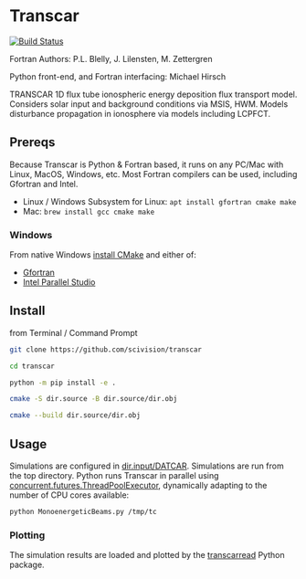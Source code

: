 # Transcar

[![Build Status](https://travis-ci.org/space-physics/transcar.svg?branch=next)](https://travis-ci.org/space-physics/transcar)

Fortran Authors: P.L. Blelly, J. Lilensten, M. Zettergren

Python front-end, and Fortran interfacing:  Michael Hirsch

TRANSCAR 1D flux tube ionospheric energy deposition flux transport model.
Considers solar input and background conditions via MSIS, HWM.
Models disturbance propagation in ionosphere via models including LCPFCT.

## Prereqs

Because Transcar is Python & Fortran based, it runs on any PC/Mac with Linux, MacOS, Windows, etc.
Most Fortran compilers can be used, including Gfortran and Intel.

* Linux / Windows Subsystem for Linux: `apt install gfortran cmake make`
* Mac: `brew install gcc cmake make`

### Windows

From native Windows
[install CMake](https://cmake.org/download)
and either of:

* [Gfortran](https://www.scivision.dev/install-msys2-windows/)
* [Intel Parallel Studio](https://www.scivision.dev/install-intel-compiler-icc-icpc-ifort/)

## Install

from Terminal / Command Prompt

```sh
git clone https://github.com/scivision/transcar

cd transcar

python -m pip install -e .

cmake -S dir.source -B dir.source/dir.obj

cmake --build dir.source/dir.obj
```

## Usage

Simulations are configured in
[dir.input/DATCAR](./dir.input/DATCAR).
Simulations are run from the top directory.
Python runs Transcar in parallel using
[concurrent.futures.ThreadPoolExecutor](https://docs.python.org/3/library/concurrent.futures.html),
dynamically adapting to the number of CPU cores available:

```sh
python MonoenergeticBeams.py /tmp/tc
```

### Plotting

The simulation results are loaded and plotted by the [transcarread](https://github.com/space-physics/transcarread) Python package.
